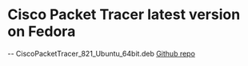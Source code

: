 # Cisco Packet Tracer latest version on Fedora

-- CiscoPacketTracer_821_Ubuntu_64bit.deb
[Github repo](https://github.com/thiagoojack/packettracer-fedora)
